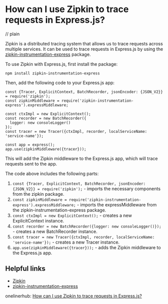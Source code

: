# How can I use Zipkin to trace requests in Express.js?
// plain

Zipkin is a distributed tracing system that allows us to trace requests across multiple services. It can be used to trace requests in Express.js by using the [zipkin-instrumentation-express](https://github.com/openzipkin/zipkin-js/tree/master/packages/zipkin-instrumentation-express) package.

To use Zipkin with Express.js, first install the package:
```
npm install zipkin-instrumentation-express
```

Then, add the following code to your Express.js app:
```
const {Tracer, ExplicitContext, BatchRecorder, jsonEncoder: {JSON_V2}} = require('zipkin');
const zipkinMiddleware = require('zipkin-instrumentation-express').expressMiddleware;

const ctxImpl = new ExplicitContext();
const recorder = new BatchRecorder({
  logger: new consoleLogger()
});
const tracer = new Tracer({ctxImpl, recorder, localServiceName: 'service-name'});

const app = express();
app.use(zipkinMiddleware({tracer}));
```

This will add the Zipkin middleware to the Express.js app, which will trace requests sent to the app.

The code above includes the following parts:

1. `const {Tracer, ExplicitContext, BatchRecorder, jsonEncoder: {JSON_V2}} = require('zipkin');` - imports the necessary components from the zipkin package.
2. `const zipkinMiddleware = require('zipkin-instrumentation-express').expressMiddleware;` - imports the expressMiddleware from the zipkin-instrumentation-express package.
3. `const ctxImpl = new ExplicitContext();` - creates a new ExplicitContext instance.
4. `const recorder = new BatchRecorder({logger: new consoleLogger()});` - creates a new BatchRecorder instance.
5. `const tracer = new Tracer({ctxImpl, recorder, localServiceName: 'service-name'});` - creates a new Tracer instance.
6. `app.use(zipkinMiddleware({tracer}));` - adds the Zipkin middleware to the Express.js app.

## Helpful links
- [Zipkin](https://zipkin.io/)
- [zipkin-instrumentation-express](https://github.com/openzipkin/zipkin-js/tree/master/packages/zipkin-instrumentation-express)

onelinerhub: [How can I use Zipkin to trace requests in Express.js?](https://onelinerhub.com/expressjs/how-can-i-use-zipkin-to-trace-requests-in-express-js)